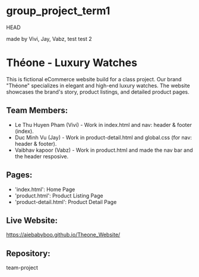 # group_project_term1
HEAD


made by Vivi, Jay, Vabz, test
test 2

# Théone - Luxury Watches

This is fictional eCommerce website build for a class project.
Our brand "Théone" specializes in elegant and high-end luxury watches.
The website showcases the brand's story, product listings, and detailed product pages.

## Team Members: 
- Le Thu Huyen Pham (Vivi) - Work in index.html and nav: header & footer (index).
- Duc Minh Vu (Jay) - Work in product-detail.html and global.css (for nav: header & footer).
- Vaibhav kapoor (Vabz) - Work in product.html and made the nav bar and the header resposive.

## Pages:
- 'index.html': Home Page
- 'product.html': Product Listing Page
- 'product-detail.html': Product Detail Page

## Live Website: 
https://aiebabyboo.github.io/Theone_Website/
## Repository: 
team-project
